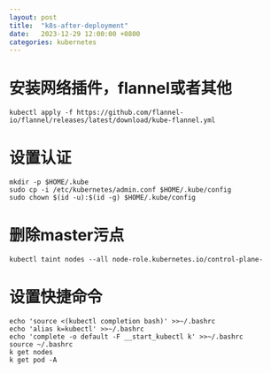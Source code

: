```yaml
---
layout: post
title:  "k8s-after-deployment"
date:   2023-12-29 12:00:00 +0800
categories: kubernetes
---
```


# 安装网络插件，flannel或者其他

```
kubectl apply -f https://github.com/flannel-io/flannel/releases/latest/download/kube-flannel.yml
```

# 设置认证

```
mkdir -p $HOME/.kube
sudo cp -i /etc/kubernetes/admin.conf $HOME/.kube/config
sudo chown $(id -u):$(id -g) $HOME/.kube/config
```

# 删除master污点

```
kubectl taint nodes --all node-role.kubernetes.io/control-plane-
```

# 设置快捷命令

```
echo 'source <(kubectl completion bash)' >>~/.bashrc
echo 'alias k=kubectl' >>~/.bashrc
echo 'complete -o default -F __start_kubectl k' >>~/.bashrc
source ~/.bashrc
k get nodes
k get pod -A
```
